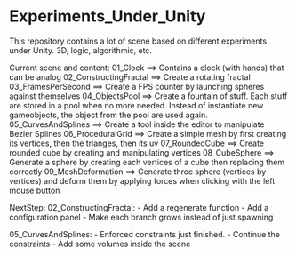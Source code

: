 # Experiments_Under_Unity
This repository contains a lot of scene based on different experiments under Unity. 3D, logic, algorithmic, etc.

Current scene and content:
01_Clock ==> Contains a clock (with hands) that can be analog
02_ConstructingFractal ==> Create a rotating fractal
03_FramesPerSecond ==> Create a FPS counter by launching spheres against themselves
04_ObjectsPool ==> Create a fountain of stuff. Each stuff are stored in a pool when no more needed. Instead of instantiate new gameobjects, the object from the pool are used again.
05_CurvesAndSplines ==> Create a tool inside the editor to manipulate Bezier Splines
06_ProceduralGrid ==> Create a simple mesh by first creating its vertices, then the trianges, then its uv
07_RoundedCube ==> Create rounded cube by creating and manipulating vertices
08_CubeSphere ==> Generate a sphere by creating each vertices of a cube then replacing them correctly
09_MeshDeformation ==> Generate three sphere (vertices by vertices) and deform them by applying forces when clicking with the left mouse button

NextStep:
02_ConstructingFractal: 
	- Add a regenerate function
	- Add a configuration panel
	- Make each branch grows instead of just spawning

05_CurvesAndSplines:
	- Enforced constraints just finished.
	- Continue the constraints
	- Add some volumes inside the scene
